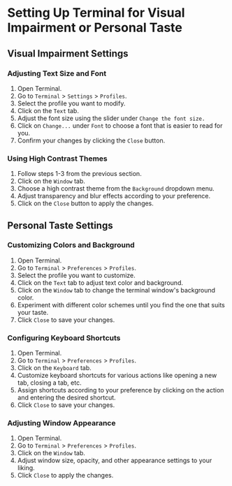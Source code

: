 # Setting Up Terminal for Visual Impairment or Personal Taste

## Visual Impairment Settings

### Adjusting Text Size and Font

1. Open Terminal.
2. Go to `Terminal` > `Settings` > `Profiles`.
3. Select the profile you want to modify.
4. Click on the `Text` tab.
5. Adjust the font size using the slider under `Change the font size.`
6. Click on `Change...` under `Font` to choose a font that is easier to read for you.
7. Confirm your changes by clicking the `Close` button.

### Using High Contrast Themes

1. Follow steps 1-3 from the previous section.
2. Click on the `Window` tab.
3. Choose a high contrast theme from the `Background` dropdown menu.
4. Adjust transparency and blur effects according to your preference.
5. Click on the `Close` button to apply the changes.

## Personal Taste Settings

### Customizing Colors and Background

1. Open Terminal.
2. Go to `Terminal` > `Preferences` > `Profiles`.
3. Select the profile you want to customize.
4. Click on the `Text` tab to adjust text color and background.
5. Click on the `Window` tab to change the terminal window's background color.
6. Experiment with different color schemes until you find the one that suits your taste.
7. Click `Close` to save your changes.

### Configuring Keyboard Shortcuts

1. Open Terminal.
2. Go to `Terminal` > `Preferences` > `Profiles`.
3. Click on the `Keyboard` tab.
4. Customize keyboard shortcuts for various actions like opening a new tab, closing a tab, etc.
5. Assign shortcuts according to your preference by clicking on the action and entering the desired shortcut.
6. Click `Close` to save your changes.

### Adjusting Window Appearance

1. Open Terminal.
2. Go to `Terminal` > `Preferences` > `Profiles`.
3. Click on the `Window` tab.
4. Adjust window size, opacity, and other appearance settings to your liking.
5. Click `Close` to apply the changes.
